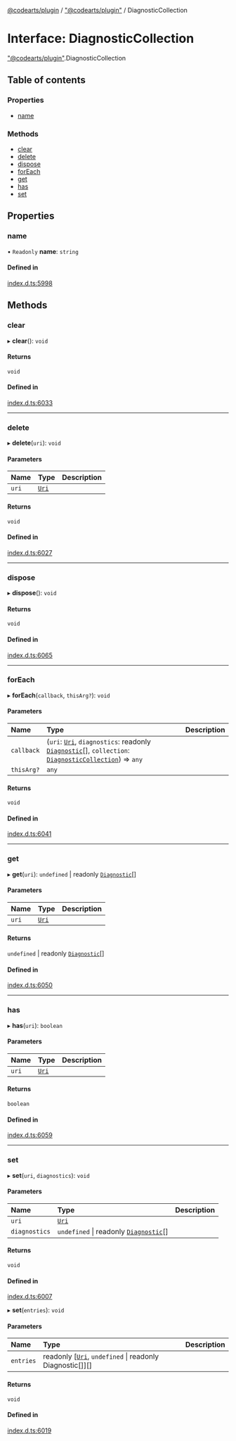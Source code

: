 [@codearts/plugin](../README.md) / ["@codearts/plugin"](../modules/_codearts_plugin_.md) / DiagnosticCollection

# Interface: DiagnosticCollection

["@codearts/plugin"](../modules/_codearts_plugin_.md).DiagnosticCollection

## Table of contents

### Properties

- [name](codearts_plugin_.DiagnosticCollection.md#name)

### Methods

- [clear](codearts_plugin_.DiagnosticCollection.md#clear)
- [delete](codearts_plugin_.DiagnosticCollection.md#delete)
- [dispose](codearts_plugin_.DiagnosticCollection.md#dispose)
- [forEach](codearts_plugin_.DiagnosticCollection.md#foreach)
- [get](codearts_plugin_.DiagnosticCollection.md#get)
- [has](codearts_plugin_.DiagnosticCollection.md#has)
- [set](codearts_plugin_.DiagnosticCollection.md#set)

## Properties

### name

• `Readonly` **name**: `string`

#### Defined in

[index.d.ts:5998](https://github.com/huaweicloud/cloudide-plugin-api/blob/03c74e5/index.d.ts#L5998)

## Methods

### clear

▸ **clear**(): `void`

#### Returns

`void`

#### Defined in

[index.d.ts:6033](https://github.com/huaweicloud/cloudide-plugin-api/blob/03c74e5/index.d.ts#L6033)

___

### delete

▸ **delete**(`uri`): `void`

#### Parameters

| Name | Type | Description |
| :------ | :------ | :------ |
| `uri` | [`Uri`](../classes/codearts_plugin_.Uri.md) |  |

#### Returns

`void`

#### Defined in

[index.d.ts:6027](https://github.com/huaweicloud/cloudide-plugin-api/blob/03c74e5/index.d.ts#L6027)

___

### dispose

▸ **dispose**(): `void`

#### Returns

`void`

#### Defined in

[index.d.ts:6065](https://github.com/huaweicloud/cloudide-plugin-api/blob/03c74e5/index.d.ts#L6065)

___

### forEach

▸ **forEach**(`callback`, `thisArg?`): `void`

#### Parameters

| Name | Type | Description |
| :------ | :------ | :------ |
| `callback` | (`uri`: [`Uri`](../classes/codearts_plugin_.Uri.md), `diagnostics`: readonly [`Diagnostic`](../classes/codearts_plugin_.Diagnostic.md)[], `collection`: [`DiagnosticCollection`](codearts_plugin_.DiagnosticCollection.md)) => `any` |  |
| `thisArg?` | `any` |  |

#### Returns

`void`

#### Defined in

[index.d.ts:6041](https://github.com/huaweicloud/cloudide-plugin-api/blob/03c74e5/index.d.ts#L6041)

___

### get

▸ **get**(`uri`): `undefined` \| readonly [`Diagnostic`](../classes/codearts_plugin_.Diagnostic.md)[]

#### Parameters

| Name | Type | Description |
| :------ | :------ | :------ |
| `uri` | [`Uri`](../classes/codearts_plugin_.Uri.md) |  |

#### Returns

`undefined` \| readonly [`Diagnostic`](../classes/codearts_plugin_.Diagnostic.md)[]

#### Defined in

[index.d.ts:6050](https://github.com/huaweicloud/cloudide-plugin-api/blob/03c74e5/index.d.ts#L6050)

___

### has

▸ **has**(`uri`): `boolean`

#### Parameters

| Name | Type | Description |
| :------ | :------ | :------ |
| `uri` | [`Uri`](../classes/codearts_plugin_.Uri.md) |  |

#### Returns

`boolean`

#### Defined in

[index.d.ts:6059](https://github.com/huaweicloud/cloudide-plugin-api/blob/03c74e5/index.d.ts#L6059)

___

### set

▸ **set**(`uri`, `diagnostics`): `void`

#### Parameters

| Name | Type | Description |
| :------ | :------ | :------ |
| `uri` | [`Uri`](../classes/codearts_plugin_.Uri.md) |  |
| `diagnostics` | `undefined` \| readonly [`Diagnostic`](../classes/codearts_plugin_.Diagnostic.md)[] |  |

#### Returns

`void`

#### Defined in

[index.d.ts:6007](https://github.com/huaweicloud/cloudide-plugin-api/blob/03c74e5/index.d.ts#L6007)

▸ **set**(`entries`): `void`

#### Parameters

| Name | Type | Description |
| :------ | :------ | :------ |
| `entries` | readonly [[`Uri`](../classes/codearts_plugin_.Uri.md), `undefined` \| readonly Diagnostic[]][] |  |

#### Returns

`void`

#### Defined in

[index.d.ts:6019](https://github.com/huaweicloud/cloudide-plugin-api/blob/03c74e5/index.d.ts#L6019)
